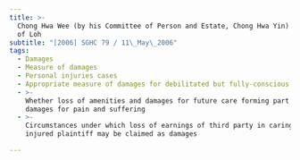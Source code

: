 ```yaml
---
title: >-
  Chong Hwa Wee (by his Committee of Person and Estate, Chong Hwa Yin) v Estate
  of Loh
subtitle: "[2006] SGHC 79 / 11\_May\_2006"
tags:
  - Damages
  - Measure of damages
  - Personal injuries cases
  - Appropriate measure of damages for debilitated but fully-conscious plaintiff
  - >-
    Whether loss of amenities and damages for future care forming part of
    damages for pain and suffering
  - >-
    Circumstances under which loss of earnings of third party in caring for
    injured plaintiff may be claimed as damages

---
```


